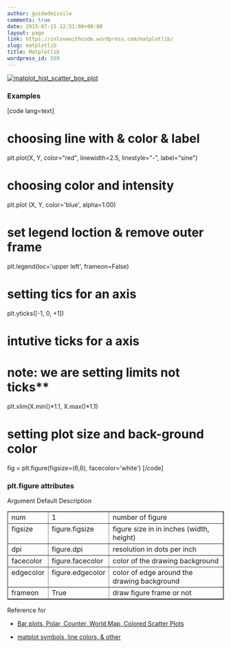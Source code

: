 ```yaml
---
author: guidedmissile
comments: true
date: 2015-07-15 12:51:08+00:00
layout: page
link: https://inlovewithcode.wordpress.com/matplotlib/
slug: matplotlib
title: Matplotlib
wordpress_id: 559
---
```


[![matplot_hist_scatter_box_plot](http://inlovewithcode.files.wordpress.com/2015/07/matplot_hist_scatter_box_plot.jpg)](http://inlovewithcode.files.wordpress.com/2015/07/matplot_hist_scatter_box_plot.jpg)



### Examples



[code lang=text]
# choosing line with & color & label
plt.plot(X, Y, color="red", linewidth=2.5, linestyle="-", label="sine")

# choosing color and intensity
plt.plot (X, Y, color='blue', alpha=1.00)

# set legend loction & remove outer frame
plt.legend(loc='upper left', frameon=False)

# setting tics for an axis
plt.yticks([-1, 0, +1])

# intutive ticks for a axis
# note: we are setting limits not ticks**
plt.xlim(X.min()*1.1, X.max()*1.1)

# setting plot size and back-ground color
fig = plt.figure(figsize=(6,6), facecolor='white')
[/code]



### plt.figure attributes



<table border="1" class="docutils" > 

<tr >
Argument
Default
Description
</tr>

<tbody valign="top" >
<tr >

<td >num
</td>

<td >1
</td>

<td >number of figure
</td>
</tr>
<tr >

<td >figsize
</td>

<td >figure.figsize
</td>

<td >figure size in in inches (width, height)
</td>
</tr>
<tr >

<td >dpi
</td>

<td >figure.dpi
</td>

<td >resolution in dots per inch
</td>
</tr>
<tr >

<td >facecolor
</td>

<td >figure.facecolor
</td>

<td >color of the drawing background
</td>
</tr>
<tr >

<td >edgecolor
</td>

<td >figure.edgecolor
</td>

<td >color of edge around the drawing background
</td>
</tr>
<tr >

<td >frameon
</td>

<td >True
</td>

<td >draw figure frame or not
</td>
</tr>
</tbody>
</table>

Reference for





  * [Bar plots, Polar, Counter, World Map, Colored Scatter Plots](http://www.labri.fr/perso/nrougier/teaching/matplotlib/)



  * [matplot symbols, line colors, & other](http://www.labri.fr/perso/nrougier/teaching/matplotlib/#quick-references)



